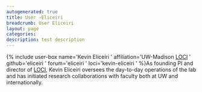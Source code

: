 ```yaml
---
autogenerated: true
title: User ›Eliceiri
breadcrumb: User Eliceiri
layout: page
categories: 
description: test description
---
```


{% include user-box name='Kevin Eliceiri ' affiliation='UW-Madison [LOCI](LOCI ) ' github='eliceiri ' forum='eliceiri ' loci='kevin-eliceiri ' %}As founding PI and director of [LOCI](LOCI ), Kevin Eliceiri oversees the day-to-day operations of the lab and has initiated research collaborations with faculty both at UW and internationally.
